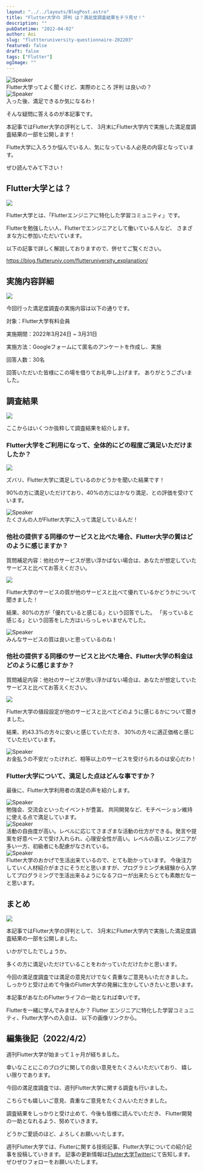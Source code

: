 ```yaml
---
layout: "../../layouts/BlogPost.astro"
title: "Flutter大学の 評判 は？満足度調査結果をチラ見せ！"
description: ""
pubDatetime: "2022-04-02"
author: Aoi
slug: "fluttteruniversity-questionnaire-202203"
featured: false
draft: false
tags: ["Flutter"]
ogImage: ""
---
```


<div class="speech-bubble-container">
  <div class="speech-bubble-avatar">
    <img src="http://34.145.4.125/wp-content/themes/cocoon-master/images/ojisan.png" alt="Speaker" />
  </div>
  <div class="speech-bubble">
    <div class="speech-bubble-content">
      Flutter大学ってよく聞くけど、実際のところ 評判 は良いの？
    </div>
    <div class="speech-bubble-arrow arrow-left"></div>
  </div>
</div>

<div class="speech-bubble-container">
  <div class="speech-bubble-avatar">
    <img src="http://34.145.4.125/wp-content/themes/cocoon-master/images/obasan.png" alt="Speaker" />
  </div>
  <div class="speech-bubble">
    <div class="speech-bubble-content">
      入った後、満足できるか気になるわ！
    </div>
    <div class="speech-bubble-arrow arrow-left"></div>
  </div>
</div>

そんな疑問に答えるのが本記事です。

本記事ではFlutter大学の評判として、
3月末にFlutter大学内で実施した満足度調査結果の一部を公開します！

Flutte大学に入ろうか悩んでいる人、気になっている人必見の内容となっています。

ぜひ読んでみて下さい！

## Flutter大学とは？

![](http://blog.flutteruniv.com/wp-content/uploads/2022/03/meeting3-1024x683.jpeg)

Flutter大学とは、「Flutterエンジニアに特化した学習コミュニティ」です。

Flutterを勉強したい人、Flutterでエンジニアとして働いている人など、
さまざまな方に参加いただいています。

以下の記事で詳しく解説しておりますので、併せてご覧ください。

https://blog.flutteruniv.com/flutteruniversity_explanation/

## 実施内容詳細

![](http://blog.flutteruniv.com/wp-content/uploads/2022/03/Meeting-1024x683.jpeg)

今回行った満足度調査の実施内容は以下の通りです。

対象：Flutter大学有料会員

実施期間：2022年3月24日 ~ 3月31日

実施方法：Googleフォームにて匿名のアンケートを作成し、実施

回答人数：30名

回答いただいた皆様にこの場を借りてお礼申し上げます。
ありがとうございました。

## 調査結果

![](http://blog.flutteruniv.com/wp-content/uploads/2022/03/meeting2-1024x683.jpeg)

ここからはいくつか抜粋して調査結果を紹介します。

### Flutter大学をご利用になって、全体的にどの程度ご満足いただけましたか？

![](http://34.145.4.125/wp-content/uploads/2022/04/20220402_満足度-1024x471.png)

ズバリ、Flutter大学に満足しているのかどうかを聞いた結果です！

90%の方に満足いただけており、40%の方にはかなり満足、との評価を受けています。

<div class="speech-bubble-container">
  <div class="speech-bubble-avatar">
    <img src="http://34.145.4.125/wp-content/themes/cocoon-master/images/woman.png" alt="Speaker" />
  </div>
  <div class="speech-bubble">
    <div class="speech-bubble-content">
      たくさんの人がFlutter大学に入って満足しているんだ！
    </div>
    <div class="speech-bubble-arrow arrow-left"></div>
  </div>
</div>

### 他社の提供する同様のサービスと比べた場合、Flutter大学の質はどのように感じますか？

質問補足内容：他社のサービスが思い浮かばない場合は、あなたが想定していたサービスと比べてお答えください。

![](http://34.145.4.125/wp-content/uploads/2022/04/20220402_質-1024x542.png)

Flutter大学のサービスの質が他のサービスと比べて優れているかどうかについて聞きました！

結果、80%の方が「優れていると感じる」という回答でした。
「劣っていると感じる」という回答をした方はいらっしゃいませんでした。

<div class="speech-bubble-container">
  <div class="speech-bubble-avatar">
    <img src="http://34.145.4.125/wp-content/themes/cocoon-master/images/b-woman.png" alt="Speaker" />
  </div>
  <div class="speech-bubble">
    <div class="speech-bubble-content">
      みんなサービスの質は良いと思っているのね！
    </div>
    <div class="speech-bubble-arrow arrow-left"></div>
  </div>
</div>

### 他社の提供する同様のサービスと比べた場合、Flutter大学の料金はどのように感じますか？

質問補足内容：他社のサービスが思い浮かばない場合は、あなたが想定していたサービスと比べてお答えください。

![](http://34.145.4.125/wp-content/uploads/2022/04/20220402_値段-1024x480.png)

Flutter大学の値段設定が他のサービスと比べてどのように感じるかについて聞きました。

結果、約43.3%の方々に安いと感じていただき、
30%の方々に適正価格と感じていただいています。

<div class="speech-bubble-container">
  <div class="speech-bubble-avatar">
    <img src="http://34.145.4.125/wp-content/themes/cocoon-master/images/doctress.png" alt="Speaker" />
  </div>
  <div class="speech-bubble">
    <div class="speech-bubble-content">
      お金払うの不安だったけれど、相等以上のサービスを受けられるのは安心だわ！
    </div>
    <div class="speech-bubble-arrow arrow-left"></div>
  </div>
</div>

### Flutter大学について、満足した点はどんな事ですか？

最後に、Flutter大学利用者の満足の声を紹介します。

<div class="speech-bubble-container">
  <div class="speech-bubble-avatar">
    <img src="http://34.145.4.125/wp-content/themes/cocoon-master/images/man.png" alt="Speaker" />
  </div>
  <div class="speech-bubble">
    <div class="speech-bubble-content">
      勉強会、交流会といったイベントが豊富。 共同開発など、モチベーション維持に使える点で満足しています。
    </div>
    <div class="speech-bubble-arrow arrow-left"></div>
  </div>
</div>

<div class="speech-bubble-container">
  <div class="speech-bubble-avatar">
    <img src="http://34.145.4.125/wp-content/themes/cocoon-master/images/b-man.png" alt="Speaker" />
  </div>
  <div class="speech-bubble">
    <div class="speech-bubble-content">
      活動の自由度が高い。レベルに応じてさまざまな活動の仕方ができる。発言や提案を好意ベースで受け入れられ、心理安全性が高い。レベルの高いエンジニアが多い一方、初級者にも配慮がなされている。
    </div>
    <div class="speech-bubble-arrow arrow-left"></div>
  </div>
</div>

<div class="speech-bubble-container">
  <div class="speech-bubble-avatar">
    <img src="http://34.145.4.125/wp-content/themes/cocoon-master/images/doctor.png" alt="Speaker" />
  </div>
  <div class="speech-bubble">
    <div class="speech-bubble-content">
      Flutter大学のおかげで生活出来ているので、とても助かっています。 今後注力していく人材紹介がまさにそうだと思いますが、プログラミング未経験から入学してプログラミングで生活出来るようになるフローが出来たらとても素敵だなーと思います。
    </div>
    <div class="speech-bubble-arrow arrow-left"></div>
  </div>
</div>

## まとめ

![](http://blog.flutteruniv.com/wp-content/uploads/2022/03/新聞-1024x683.jpeg)

本記事ではFlutter大学の評判として、
3月末にFlutter大学内で実施した満足度調査結果の一部を公開しました。

いかがでしたでしょうか。

多くの方に満足いただけていることをわかっていただけたかと思います。

今回の満足度調査では満足の意見だけでなく貴重なご意見もいただきました。
しっかりと受け止めて今後のFlutter大学の発展に生かしていきたいと思います。

本記事があなたのFlutterライフの一助となれば幸いです。

Flutterを一緒に学んでみませんか？
Flutter エンジニアに特化した学習コミュニティ、Flutter大学への入会は、
以下の画像リンクから。

## 編集後記（2022/4/2）

週刊Flutter大学が始まって１ヶ月が経ちました。

幸いなことにこのブログに関しての良い意見をたくさんいただいており、
嬉しい限りであります。

今回の満足度調査では、週刊Flutter大学に関する調査も行いました。

こちらでも嬉しいご意見、貴重なご意見をたくさんいただきました。

調査結果をしっかりと受け止めて、今後も皆様に読んでいただき、
Flutter開発の一助となれるよう、努めていきます。

どうかご愛読のほど、よろしくお願いいたします。

週刊Flutter大学では、Flutterに関する技術記事、Flutter大学についての紹介記事を投稿していきます。
記事の更新情報は[Flutter大学Twitter](https://twitter.com/FlutterUniv)にて告知します。
ぜひぜひフォローをお願いいたします。
